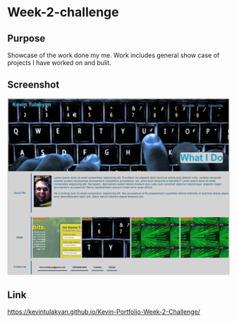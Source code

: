 # Week-2-challenge

## Purpose
Showcase of the work done my me. Work includes general show case of projects I have worked on and bulit.

## Screenshot
![Screenshot of site](./assets/images/Kevin-Port.png)

## Link
https://kevintulakyan.github.io/Kevin-Portfolio-Week-2-Challenge/
